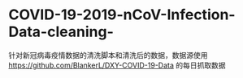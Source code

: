 # COVID-19-2019-nCoV-Infection-Data-cleaning-
针对新冠病毒疫情数据的清洗脚本和清洗后的数据，数据源使用 https://github.com/BlankerL/DXY-COVID-19-Data 的每日抓取数据
